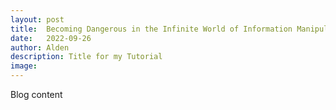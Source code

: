 ```yaml
---
layout: post
title:  Becoming Dangerous in the Infinite World of Information Manipulating ANY Dataset
date:   2022-09-26
author: Alden
description: Title for my Tutorial
image: 
---
```


Blog content

